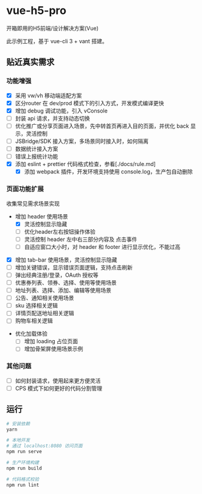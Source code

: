 # vue-h5-pro

开箱即用的H5前端/设计解决方案(Vue)

此示例工程，基于 vue-cli 3 + vant 搭建。

## 贴近真实需求

### 功能增强

- [x] 采用 vw/vh 移动端适配方案
- [x] 区分router 在 dev/prod 模式下的引入方式，开发模式编译更快
- [x] 增加 debug 调试功能，引入 vConsole
- [ ] 封装 api 请求，并支持动态切换
- [ ] 优化推广或分享页面进入场景，先中转首页再进入目的页面，并优化 back 显示，灵活控制
- [ ] JSBridge/SDK 接入方案，多场景同时接入时，如何隔离
- [ ] 数据统计接入方案
- [ ] 错误上报统计功能
- [x] 添加 eslint + prettier 代码格式检查，参看[./docs/rule.md]
  - [x] 添加 webpack 插件，开发环境支持使用 console.log，生产包自动删除

### 页面功能扩展

收集常见需求场景实现

- 增加 header 使用场景
  - [x] 灵活控制显示隐藏
  - [ ] 优化header左右按钮操作体验
  - [ ] 灵活控制 header 左中右三部分内容及 点击事件
  - [ ] 自适应窗口大小时，对 header 和 footer 进行显示优化，不能过高
- [x] 增加 tab-bar 使用场景，灵活控制显示隐藏
- [ ] 增加关键错误，显示错误页面逻辑，支持点击刷新
- [ ] 弹出经典注册/登录，OAuth 授权等
- [ ] 优惠券列表、领券、选择、使用等使用场景
- [ ] 地址列表、选择、添加、编辑等使用场景
- [ ] 公告、通知相关使用场景
- [ ] sku 选择相关逻辑
- [ ] 详情页配送地址相关逻辑
- [ ] 购物车相关逻辑
- 优化加载体验
  - [ ] 增加 loading 占位页面
  - [ ] 增加骨架屏使用场景示例

### 其他问题

- [ ] 如何封装请求，使用起来更方便灵活
- [ ] CPS 模式下如何更好的代码分割管理

## 运行

``` bash
# 安装依赖
yarn

# 本地开发
# 通过 localhost:8080 访问页面
npm run serve

# 生产环境构建
npm run build

# 代码格式校验
npm run lint
```

